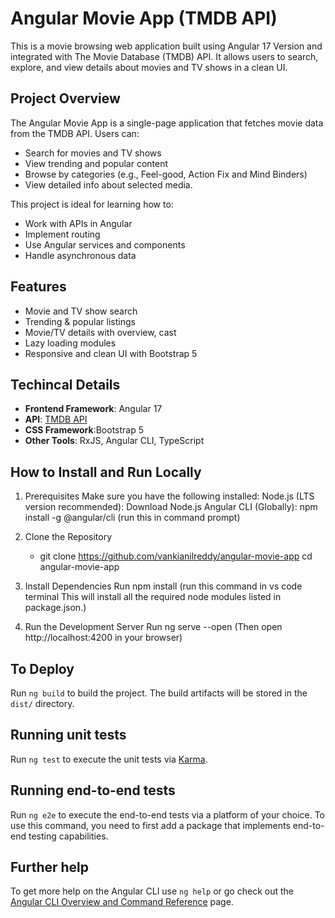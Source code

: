 # Angular Movie App (TMDB API)

This is a movie browsing web application built using Angular 17 Version and integrated with The Movie Database (TMDB) API. It allows users to search, explore, and view details about movies and TV shows in a clean UI.

## Project Overview

The Angular Movie App is a single-page application that fetches movie data from the TMDB API. Users can:
- Search for movies and TV shows
- View trending and popular content
- Browse by categories (e.g., Feel-good, Action Fix and Mind Binders)
- View detailed info about selected media.

This project is ideal for learning how to:
- Work with APIs in Angular
- Implement routing
- Use Angular services and components
- Handle asynchronous data

## Features

- Movie and TV show search
- Trending & popular listings
- Movie/TV details with overview, cast
- Lazy loading modules
- Responsive and clean UI with Bootstrap 5

## Techincal Details

- **Frontend Framework**: Angular 17
- **API**: [TMDB API](https://developer.themoviedb.org/docs)
- **CSS Framework**:Bootstrap 5
- **Other Tools**: RxJS, Angular CLI, TypeScript

## How to Install and Run Locally
1. Prerequisites
  Make sure you have the following installed: 
  Node.js (LTS version recommended): Download Node.js
  Angular CLI (Globally): npm install -g @angular/cli (run this in command prompt)

2. Clone the Repository
   - git clone https://github.com/vankianilreddy/angular-movie-app
     cd angular-movie-app

3. Install Dependencies
   Run npm install (run this command in vs code terminal This will install all the required node modules listed in package.json.)

4. Run the Development Server
   Run ng serve --open (Then open http://localhost:4200 in your browser)

## To Deploy

   Run `ng build` to build the project. The build artifacts will be stored in the `dist/` directory.

## Running unit tests

Run `ng test` to execute the unit tests via [Karma](https://karma-runner.github.io).

## Running end-to-end tests

Run `ng e2e` to execute the end-to-end tests via a platform of your choice. To use this command, you need to first add a package that implements end-to-end testing capabilities.

## Further help

To get more help on the Angular CLI use `ng help` or go check out the [Angular CLI Overview and Command Reference](https://angular.io/cli) page.
